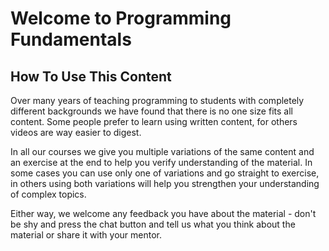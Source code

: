 # Welcome to Programming Fundamentals

## How To Use This Content

Over many years of teaching programming to students with completely different backgrounds we have found that there is no one size fits all content. Some people prefer to learn using written content, for others videos are way easier to digest. 

In all our courses we give you multiple variations of the same content and an exercise at the end to help you verify understanding of the material. In some cases you can use only one of variations and go straight to exercise, in others using both variations will help you strengthen your understanding of complex topics.

Either way, we welcome any feedback you have about the material - don't be shy and press the chat button and tell us what you think about the material or share it with your mentor.
